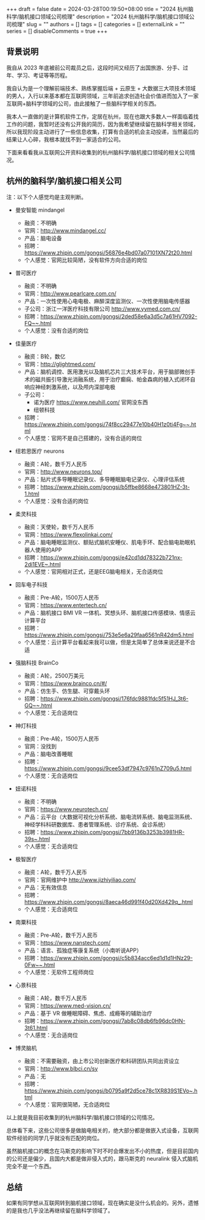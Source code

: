 +++
draft = false
date = 2024-03-28T00:19:50+08:00
title = "2024 杭州脑科学/脑机接口领域公司梳理"
description = "2024 杭州脑科学/脑机接口领域公司梳理"
slug = ""
authors = []
tags = []
categories = []
externalLink = ""
series = []
disableComments = true
+++


## 背景说明

我自从 2023 年底被前公司裁员之后，这段时间又经历了出国旅游、分手、过年、学习、考证等等历程。

我自认为是一个理解前端技术、熟练掌握后端 + 云原生 + 大数据三大项技术领域的男人，入行以来基本都在互联网领域，三年前追求创造社会价值进而加入了一家互联网+脑科学领域的公司，由此接触了一些脑科学相关的东西。

我本人一直做的是计算机软件工作，定居在杭州，现在也跟大多数人一样面临着找工作的问题，我暂时还没有公开我的简历，因为我希望继续留在脑科学相关领域，所以我现阶段主动进行了一些信息收集，打算有合适的机会主动投递，当然最后的结果让人心碎，我根本就找不到一家适合的公司。

下面来看看我从互联网公开资料收集到的杭州脑科学/脑机接口领域的相关公司情况。

## 杭州的脑科学/脑机接口相关公司

注：以下个人感觉均是主观判断。

- 曼安智能 mindangel
    - 融资：不明确
    - 官网：http://www.mindangel.cc/
    - 产品：脑电设备
    - 招聘：https://www.zhipin.com/gongsi/56876e4bd07a07101XN72t20.html
    - 个人感觉：官网比较简陋，没有软件方向合适的岗位

- 普可医疗
    - 融资：不明确
    - 官网：http://www.pearlcare.com.cn/
    - 产品：一次性使用心电电极、麻醉深度监测仪、一次性使用脑电传感器
    - 子公司：浙江一洋医疗科技有限公司 http://www.yymed.com.cn/
    - 招聘：https://www.zhipin.com/gongsi/2ded58e6a3d5c7a61HV7092-FQ~~.html
    - 个人感觉：没有合适的岗位

- 佳量医疗
    - 融资：B轮，数亿
    - 官网：http://glightmed.com/
    - 产品：脑机调控、医用激光以及脑机芯片三大技术平台，用于脑部微创手术的磁共振引导激光消融系统，用于治疗癫痫、帕金森病的植入式闭环自响应神经刺激系统，以及颅内深部电极
    - 子公司：
        - 诺为医疗 https://www.neuhill.com/ 官网没东西
        - 纽顿科技
    - 招聘：https://www.zhipin.com/gongsi/74f8cc29477e10b40H1z0ti4Fg~~.html
    - 个人感觉：官网不是自己搭建的，没有合适的岗位

- 纽若思医疗 neurons
    - 融资：A轮，数千万人民币
    - 官网：http://www.neurons.top/
    - 产品：贴片式多导睡眠记录仪、多导睡眠脑电记录仪、心理评估系统
    - 招聘：https://www.zhipin.com/gongsi/b5ffbe8668e473801HZ-3t-1.html
    - 个人感觉：没有合适的岗位

- 柔灵科技
    - 融资：天使轮，数千万人民币
    - 官网：https://www.flexolinkai.com/
    - 产品：脑电睡眠监测仪、额贴式脑机安睡仪、肌电手环、配合脑电助眠机器人使用的APP
    - 招聘：https://www.zhipin.com/gongsi/e42cd1dd78322b721nx-2di1EVE~.html
    - 个人感觉：官网相对正式，还是EEG脑电相关，无合适岗位

- 回车电子科技
    - 融资：Pre-A轮，1500万人民币
    - 官网：https://www.entertech.cn/
    - 产品：脑机接口 BMI VR 一体机、冥想头环、脑机接口传感模块、情感云计算平台
    - 招聘：https://www.zhipin.com/gongsi/753e5e6a29faa6561nR42dm5.html
    - 个人感觉：云计算平台看起来我可以做，但是太简单了总体来说还是不合适

- 强脑科技 BrainCo
    - 融资：A轮，2500万美元
    - 官网：https://www.brainco.cn/#/
    - 产品：仿生手、仿生腿、可穿戴头环
    - 招聘：https://www.zhipin.com/gongsi/176fdc9881fdc5f51HJ_3t6-GQ~~.html
    - 个人感觉：无合适岗位

- 神灯科技
    - 融资：Pre-A轮，1500万人民币
    - 官网：没找到
    - 产品：脑电改善睡眠
    - 招聘：https://www.zhipin.com/gongsi/9cee53df7947c9761nZ709u5.html
    - 个人感觉：无合适岗位

- 妞诺科技
    - 融资：不明确
    - 官网：https://www.neurotech.cn/
    - 产品：云平台（大数据可视化分析系统、脑电流转系统、脑电监测系统、神经学科科研数据库、患者管理系统、诊疗系统、会诊系统）
    - 招聘：https://www.zhipin.com/gongsi/7bb9136b3253b3981HR-39s~.html
    - 个人感觉：无合适岗位

- 极智医疗
    - 融资：A轮，数千万人民币
    - 官网：官网维护中 http://www.jizhiyiliao.com/
    - 产品：无有效信息
    - 招聘：https://www.zhipin.com/gongsi/8aeca46d991f40d20Xd429q_.html
    - 个人感觉：无合适岗位

- 南粟科技
    - 融资：Pre-A轮，数千万人民币
    - 官网：https://www.nanstech.com/
    - 产品：语言、孤独症等康复系统（小南听说APP）
    - 招聘：https://www.zhipin.com/gongsi/c5b834acc6ed1d1d1HNz29-0Fw~~.html
    - 个人感觉：无软件工程师岗位

- 心景科技
    - 融资：A轮，数千万人民币
    - 官网：https://www.med-vision.cn/
    - 产品：基于 VR 做睡眠障碍、焦虑、成瘾等的辅助治疗
    - 招聘：https://www.zhipin.com/gongsi/7ab8c08db6fb96dc0HN-3t61.html
    - 个人感觉：无合适岗位

- 博灵脑机
    - 融资：不需要融资，由上市公司创新医疗和科研团队共同出资设立
    - 官网：http://www.blbci.cn/sy
    - 产品：无
    - 招聘：https://www.zhipin.com/gongsi/b0795a9f2d5ce78c1XR839S1EVo~.html
    - 个人感觉：官网很简陋，无合适岗位

以上就是我目前收集到的杭州脑科学/脑机接口领域的公司情况。

总体看下来，这些公司很多是做脑电相关的，绝大部分都是做嵌入式设备，互联网软件经验的同学几乎就没有匹配的岗位。

虽然脑机接口的概念在马斯克的影响下时不时会爆发出不小的热度，但是目前国内的公司还是偏少，且国内大都是做非侵入式的，跟马斯克的 neuralink 侵入式脑机完全不是一个东西。

## 总结

如果有同学想从互联网转到脑机接口领域，现在确实是没什么机会的。另外，遗憾的是我也几乎没法再继续留在脑科学领域了。